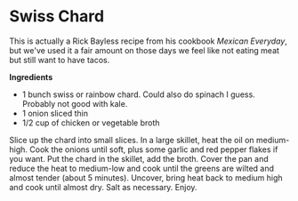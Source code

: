 Swiss Chard
===========

This is actually a Rick Bayless recipe from his cookbook _Mexican Everyday_, but we've used it a fair amount on those days we feel like not eating meat but still want to have tacos.

__Ingredients__

* 1 bunch swiss or rainbow chard. Could also do spinach I guess. Probably not good with kale.
* 1 onion sliced thin
* 1/2 cup of chicken or vegetable broth

Slice up the chard into small slices. In a large skillet, heat the oil on medium-high. Cook the onions until soft, plus some garlic and red pepper flakes if you want. Put the chard in the skillet, add the broth. Cover the pan and reduce the heat to medium-low and cook until the greens are wilted and almost tender (about 5 minutes). Uncover, bring heat back to medium high and cook until almost dry. Salt as necessary. Enjoy.